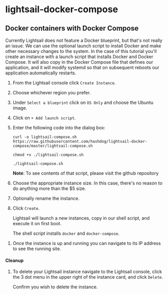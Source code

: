 # lightsail-docker-compose

## Docker containers with Docker Compose
Currently Lightsail does not feature a Docker blueprint, but that's not really an issue. We can use the optional launch script to install Docker and make other necessary changes to the system. In the case of this tutorial you'll create an instance with a launch script that installs Docker and Docker Compose. It will also copy in the Docker Compose file that defines our application, and it will modify systemd so that on subsequent reboots our application automatically restarts.

1. From the Lightsail console click `Create Instance`.

1. Choose whichever region you prefer.

1. Under `Select a blueprint` click on `OS Only` and choose the Ubuntu image.

1. Click on `+ Add launch script`.

1. Enter the following code into the dialog box:

   ```
   curl -o lightsail-compose.sh https://raw.githubusercontent.com/hashdog/lightsail-docker-compose/master/lightsail-compose.sh

   chmod +x ./lightsail-compose.sh

   ./lightsail-compose.sh
   ```

   **Note**: To see contents of that script, please visit the github repository

1. Choose the appropriate instance size. In this case, there's no reason to do anything more than the $5 size.

1. Optionally rename the instance.

1. Click `Create`.

   Lightsail will launch a new instances, copy in our shell script, and execute it on first boot.

   The shell script installs `docker` and `docker-compose`.
<!-- It then copies over the Docker compose file. Next it copies in the systemd unit file, and registers it. This is the most reliable way to ensure the application runs automatically after a system restart. Finally, it starts the application via Docker Compose. -->

1. Once the instance is up and running you can navigate to its IP address to see the running site.

<!-- 1. To ensure everything is working as expected click `Add task` in the top menu. Fill in the details and click `Add Task`.

   You should now have that task listed.

1. Docker containers are ephemeral by default (meaning when a container reboots any changes made to the container are removed), but the Docker Compose file specified a persistent volume to use for the database data.

   To make sure this is working, restart your Lightsail instance by navigatimg to the Lightsail console, clicking the 3 dot menu in the upper right of the instance card, and selecting `Restart`.

   **Note**: The instance will say it's running very quickly, however it will takea  minute or two before everything is booted up and running.

1. Reload the application website in your browser and ensure your task is still listed to verify that the Docker volumes are persisting your data. -->

#### Cleanup
1. To delete your Lightsail instance navigate to the Lightsail console, click the 3 dot menu in the upper right of the instance card, and click `Delete`.

   Confirm you wish to delete the instance.